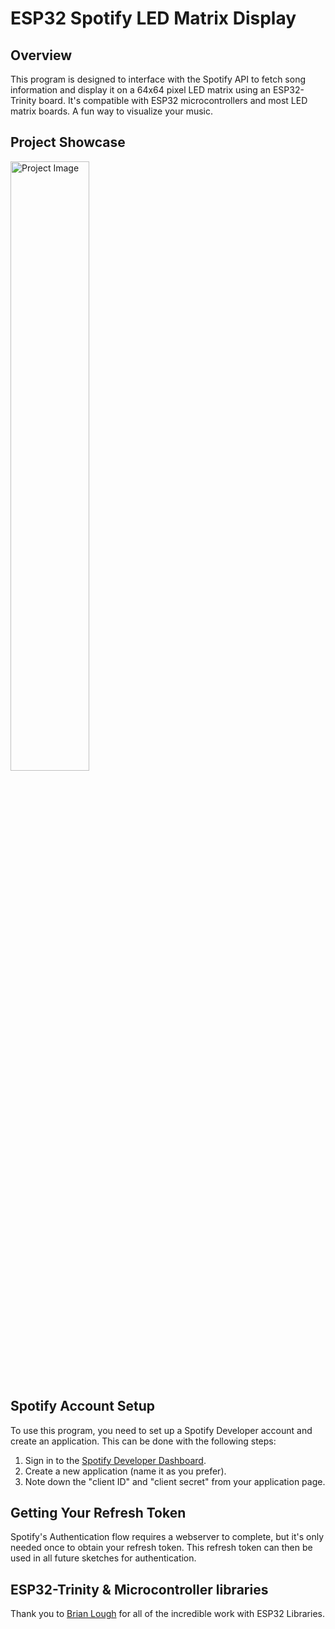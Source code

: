 # ESP32 Spotify LED Matrix Display

## Overview
This program is designed to interface with the Spotify API to fetch song information and display it on a 64x64 pixel LED matrix using an ESP32-Trinity board. It's compatible with ESP32 microcontrollers and most LED matrix boards. A fun way to visualize your music.

## Project Showcase
 <img src="https://github.com/dylduhamel/spotify_esp32_led_matrix/assets/70403658/affa1b77-2eab-411c-8dfa-11e0c8e764c9" alt="Project Image" width="50%" height="50%">

## Spotify Account Setup
To use this program, you need to set up a Spotify Developer account and create an application. This can be done with the following steps:

1. Sign in to the [Spotify Developer Dashboard](https://developer.spotify.com/dashboard/).
2. Create a new application (name it as you prefer).
3. Note down the "client ID" and "client secret" from your application page.

## Getting Your Refresh Token
Spotify's Authentication flow requires a webserver to complete, but it's only needed once to obtain your refresh token. This refresh token can then be used in all future sketches for authentication.

## ESP32-Trinity & Microcontroller libraries
Thank you to [Brian Lough](https://github.com/witnessmenow) for all of the incredible work with ESP32 Libraries.
